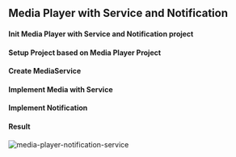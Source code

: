 ## Media Player with Service and Notification

#### Init Media Player with Service and Notification project

#### Setup Project based on Media Player Project

#### Create MediaService

#### Implement Media with Service

#### Implement Notification

#### Result
![media-player-notification-service](https://user-images.githubusercontent.com/27923352/193845100-05b7e310-1d15-4b96-be98-5dcd630175b4.gif)
